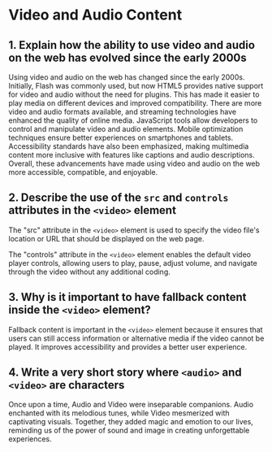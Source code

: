 # Video and Audio Content

## 1. Explain how the ability to use video and audio on the web has evolved since the early 2000s

Using video and audio on the web has changed since the early 2000s. Initially, Flash was commonly used, but now HTML5 provides native support for video and audio without the need for plugins. This has made it easier to play media on different devices and improved compatibility. There are more video and audio formats available, and streaming technologies have enhanced the quality of online media. JavaScript tools allow developers to control and manipulate video and audio elements. Mobile optimization techniques ensure better experiences on smartphones and tablets. Accessibility standards have also been emphasized, making multimedia content more inclusive with features like captions and audio descriptions. Overall, these advancements have made using video and audio on the web more accessible, compatible, and enjoyable.

## 2. Describe the use of the `src` and `controls` attributes in the `<video>` element

The "src" attribute in the `<video>` element is used to specify the video file's location or URL that should be displayed on the web page.

The "controls" attribute in the `<video>` element enables the default video player controls, allowing users to play, pause, adjust volume, and navigate through the video without any additional coding.

## 3. Why is it important to have fallback content inside the `<video>` element?

Fallback content is important in the `<video>` element because it ensures that users can still access information or alternative media if the video cannot be played. It improves accessibility and provides a better user experience.

## 4. Write a very short story where `<audio>` and `<video>` are characters

Once upon a time, Audio and Video were inseparable companions. Audio enchanted with its melodious tunes, while Video mesmerized with captivating visuals. Together, they added magic and emotion to our lives, reminding us of the power of sound and image in creating unforgettable experiences.

#
